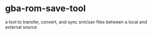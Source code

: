 # gba-rom-save-tool
 a tool to transfer, convert, and sync srm/sav files between a local and external source
